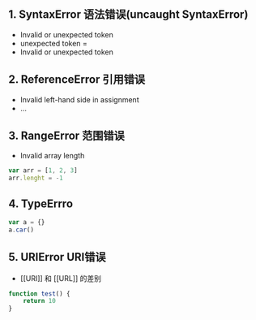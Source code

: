 
## 1.  SyntaxError 语法错误(uncaught SyntaxError)
- Invalid or unexpected token
- unexpected token =
- Invalid or unexpected token

## 2. ReferenceError 引用错误
- Invalid left-hand side in assignment
- ...

## 3. RangeError 范围错误
- Invalid array length
```js
var arr = [1, 2, 3]
arr.lenght = -1
```

## 4. TypeErrro

```js
var a = {}
a.car()
```

## 5. URIError URI错误

- [[URI]] 和 [[URL]] 的差别

```js
function test() {
	return 10
}
```

